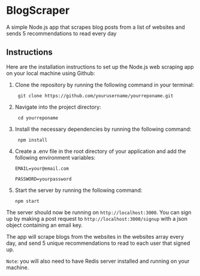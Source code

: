# BlogScraper
A simple Node.js app that scrapes blog posts from a list of websites and sends 5 recommendations to read every day

## Instructions
Here are the installation instructions to set up the Node.js web scraping app on your local machine using Github:

1. Clone the repository by running the following command in your terminal:

    `` git clone https://github.com/yourusername/yourreponame.git``

2. Navigate into the project directory:

    `` cd yourreponame``

3. Install the necessary dependencies by running the following command:

    `` npm install``

4. Create a .env file in the root directory of your application and add the following environment variables:

    `` EMAIL=your@email.com ``

    `` PASSWORD=yourpassword ``

5. Start the server by running the following command:

    `` npm start ``


The server should now be running on ``http://localhost:3000``. You can sign up by making a post request to ``http://localhost:3000/signup`` with a json object containing an email key.


The app will scrape blogs from the websites in the websites array every day, and send 5 unique recommendations to read to each user that signed up.


``Note``: you will also need to have Redis server installed and running on your machine.
